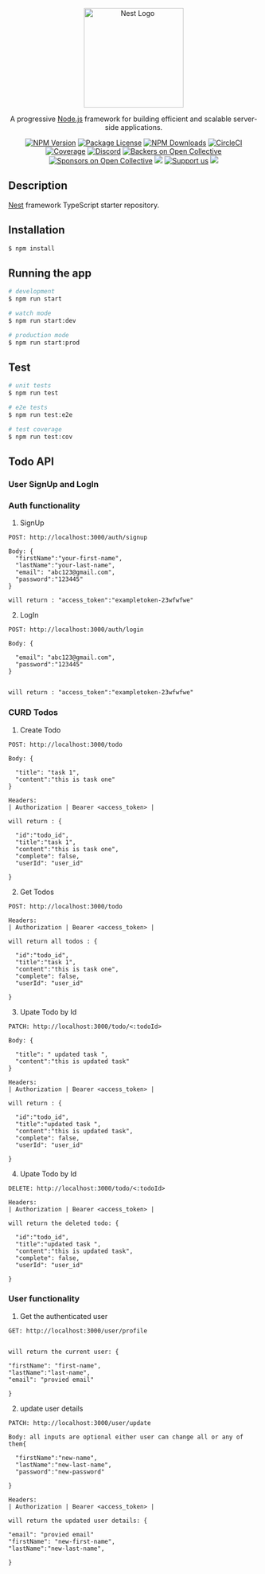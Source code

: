 <p align="center">
  <a href="http://nestjs.com/" target="blank"><img src="https://nestjs.com/img/logo-small.svg" width="200" alt="Nest Logo" /></a>
</p>

[circleci-image]: https://img.shields.io/circleci/build/github/nestjs/nest/master?token=abc123def456
[circleci-url]: https://circleci.com/gh/nestjs/nest

  <p align="center">A progressive <a href="http://nodejs.org" target="_blank">Node.js</a> framework for building efficient and scalable server-side applications.</p>
    <p align="center">
<a href="https://www.npmjs.com/~nestjscore" target="_blank"><img src="https://img.shields.io/npm/v/@nestjs/core.svg" alt="NPM Version" /></a>
<a href="https://www.npmjs.com/~nestjscore" target="_blank"><img src="https://img.shields.io/npm/l/@nestjs/core.svg" alt="Package License" /></a>
<a href="https://www.npmjs.com/~nestjscore" target="_blank"><img src="https://img.shields.io/npm/dm/@nestjs/common.svg" alt="NPM Downloads" /></a>
<a href="https://circleci.com/gh/nestjs/nest" target="_blank"><img src="https://img.shields.io/circleci/build/github/nestjs/nest/master" alt="CircleCI" /></a>
<a href="https://coveralls.io/github/nestjs/nest?branch=master" target="_blank"><img src="https://coveralls.io/repos/github/nestjs/nest/badge.svg?branch=master#9" alt="Coverage" /></a>
<a href="https://discord.gg/G7Qnnhy" target="_blank"><img src="https://img.shields.io/badge/discord-online-brightgreen.svg" alt="Discord"/></a>
<a href="https://opencollective.com/nest#backer" target="_blank"><img src="https://opencollective.com/nest/backers/badge.svg" alt="Backers on Open Collective" /></a>
<a href="https://opencollective.com/nest#sponsor" target="_blank"><img src="https://opencollective.com/nest/sponsors/badge.svg" alt="Sponsors on Open Collective" /></a>
  <a href="https://paypal.me/kamilmysliwiec" target="_blank"><img src="https://img.shields.io/badge/Donate-PayPal-ff3f59.svg"/></a>
    <a href="https://opencollective.com/nest#sponsor"  target="_blank"><img src="https://img.shields.io/badge/Support%20us-Open%20Collective-41B883.svg" alt="Support us"></a>
  <a href="https://twitter.com/nestframework" target="_blank"><img src="https://img.shields.io/twitter/follow/nestframework.svg?style=social&label=Follow"></a>
</p>
  <!--[![Backers on Open Collective](https://opencollective.com/nest/backers/badge.svg)](https://opencollective.com/nest#backer)
  [![Sponsors on Open Collective](https://opencollective.com/nest/sponsors/badge.svg)](https://opencollective.com/nest#sponsor)-->

## Description

[Nest](https://github.com/nestjs/nest) framework TypeScript starter repository.

## Installation

```bash
$ npm install
```

## Running the app

```bash
# development
$ npm run start

# watch mode
$ npm run start:dev

# production mode
$ npm run start:prod
```

## Test

```bash
# unit tests
$ npm run test

# e2e tests
$ npm run test:e2e

# test coverage
$ npm run test:cov
```
## Todo API 

### User SignUp and LogIn
### Auth functionality

1. SignUp
```
POST: http://localhost:3000/auth/signup

Body: {
  "firstName":"your-first-name",
  "lastName":"your-last-name",
  "email": "abc123@gmail.com",
  "password":"123445"
}

will return : "access_token":"exampletoken-23wfwfwe"

```

2. LogIn
```
POST: http://localhost:3000/auth/login

Body: {
  
  "email": "abc123@gmail.com",
  "password":"123445"
}


will return : "access_token":"exampletoken-23wfwfwe"

```

### CURD Todos

1. Create Todo
```
POST: http://localhost:3000/todo

Body: {
  
  "title": "task 1",
  "content":"this is task one"
}

Headers:
| Authorization | Bearer <access_token> | 

will return : {

  "id":"todo_id",
  "title":"task 1",
  "content":"this is task one",
  "complete": false,
  "userId": "user_id"

}
```


2. Get Todos
```
POST: http://localhost:3000/todo

Headers:
| Authorization | Bearer <access_token> | 

will return all todos : {

  "id":"todo_id",
  "title":"task 1",
  "content":"this is task one",
  "complete": false,
  "userId": "user_id"
  
}
```

3. Upate Todo by Id
```
PATCH: http://localhost:3000/todo/<:todoId>

Body: {
  
  "title": " updated task ",
  "content":"this is updated task"
}

Headers:
| Authorization | Bearer <access_token> | 

will return : {

  "id":"todo_id",
  "title":"updated task ",
  "content":"this is updated task",
  "complete": false,
  "userId": "user_id"
  
}
```

4. Upate Todo by Id
```
DELETE: http://localhost:3000/todo/<:todoId>

Headers:
| Authorization | Bearer <access_token> | 

will return the deleted todo: {

  "id":"todo_id",
  "title":"updated task ",
  "content":"this is updated task",
  "complete": false,
  "userId": "user_id"
  
}
```

### User functionality

1. Get the authenticated user
```
GET: http://localhost:3000/user/profile


will return the current user: {

"firstName": "first-name",
"lastName":"last-name",
"email": "provied email"
  
}
```

2. update user details
```
PATCH: http://localhost:3000/user/update

Body: all inputs are optional either user can change all or any of them{

  "firstName":"new-name",
  "lastName":"new-last-name",
  "password":"new-password"

}

Headers:
| Authorization | Bearer <access_token> | 

will return the updated user details: {

"email": "provied email"
"firstName": "new-first-name",
"lastName":"new-last-name",
  
}
```







